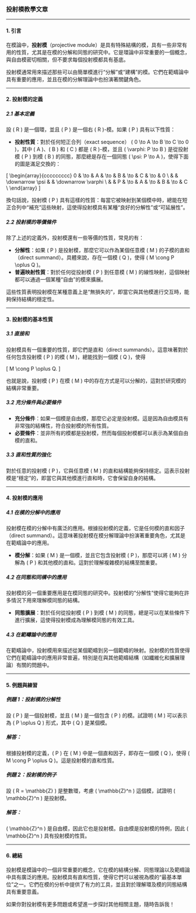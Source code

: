 ### 投射模教學文章

---

#### 1. 引言

在模論中，**投射模**（projective module）是具有特殊結構的模，具有一些非常有用的性質，尤其是在模的分解和同態的研究中。它是環論中非常重要的一個概念，與自由模密切相關，但不要求每個投射模都具有基底。

投射模通常用來描述那些可以由簡單模進行“分解”或“建構”的模。它們在範疇論中具有重要的應用，並且在模的分解理論中也扮演著關鍵角色。

---

#### 2. 投射模的定義

##### 2.1 基本定義

設 \( R \) 是一個環，並且 \( P \) 是一個右 \( R \)-模。如果 \( P \) 具有以下性質：

- **投射性質**：對於任何短正合列（exact sequence） \( 0 \to A \to B \to C \to 0 \)，其中 \( A \)、\( B \) 和 \( C \) 都是 \( R \)-模，並且 \( \varphi: P \to B \) 是從投射模 \( P \) 到模 \( B \) 的同態，那麼總是存在一個同態 \( \psi: P \to A \)，使得下面的圖是滿足交換的：

\[
\begin{array}{ccccccccc}
0 & \to & A & \to & B & \to & C & \to & 0 \\
  &     & \downarrow \psi &     & \downarrow \varphi \\
  &     & P & \to & A & \to & B & \to & C \\
\end{array}
\]

換句話說，投射模 \( P \) 具有這樣的性質：每當它被映射到某個模中時，總能在短正合列中“補充”這些映射，這使得投射模具有某種“良好的分解性”或“可延展性”。

##### 2.2 投射模的等價條件

除了上述的定義外，投射模還有一些等價的性質，常見的有：

- **分解性**：如果 \( P \) 是投射模，那麼它可以作為某個任意模 \( M \) 的子模的直和（direct summand）。具體來說，存在一個模 \( Q \)，使得 \( M \cong P \oplus Q \)。
- **普遍映射性質**：對於任何從投射模 \( P \) 到任意模 \( M \) 的線性映射，這個映射都可以通過一個某種“自由”的模來擴展。

這些性質表明投射模在某種意義上是“無損失的”，即當它與其他模進行交互時，能夠保持結構的穩定性。

---

#### 3. 投射模的基本性質

##### 3.1 直接和

投射模具有一個重要的性質，即它們是直和（direct summands）。這意味著對於任何包含投射模 \( P \) 的模 \( M \)，總能找到一個模 \( Q \)，使得

\[
M \cong P \oplus Q.
\]

也就是說，投射模 \( P \) 在模 \( M \) 中的存在方式是可以分解的，這對於研究模的結構非常重要。

##### 3.2 充分條件與必要條件

- **充分條件**：如果一個模是自由模，那麼它必定是投射模。這是因為自由模具有非常強的結構性，符合投射模的所有性質。
- **必要條件**：並非所有的模都是投射模，然而每個投射模都可以表示為某個自由模的直和。

##### 3.3 直和性質的強化

對於任意的投射模 \( P \)，它與任意模 \( M \) 的直和結構能夠保持穩定。這表示投射模是“穩定”的，即當它與其他模進行直和時，它會保留自身的結構。

---

#### 4. 投射模的應用

##### 4.1 在模的分解中的應用

投射模在模的分解中有廣泛的應用。根據投射模的定義，它是任何模的直和因子（direct summand）。這意味著投射模在模分解理論中扮演著重要角色，尤其是在範疇論中的應用。

- **模分解**：如果 \( M \) 是一個模，並且它包含投射模 \( P \)，那麼可以將 \( M \) 分解為 \( P \) 和其他模的直和。這對於理解複雜模的結構至關重要。

##### 4.2 在同態和同構中的應用

投射模的另一個重要應用是在模同態的研究中。投射模的“分解性”使得它能夠在許多情況下用來理解模同態的結構。

- **同態擴展**：對於任何從投射模 \( P \) 到模 \( M \) 的同態，總是可以在某些條件下進行擴展，這使得投射模成為理解模同態的有效工具。

##### 4.3 在範疇論中的應用

在範疇論中，投射模用來描述從某個範疇到另一個範疇的映射。投射模的性質使得它們在範疇論中的應用非常普遍，特別是在與其他範疇結構（如纖維化和擴展理論）有關的問題中。

---

#### 5. 例題與練習

##### 例題 1：投射模的分解性

設 \( P \) 是一個投射模，並且 \( M \) 是一個包含 \( P \) 的模。試證明 \( M \) 可以表示為 \( P \oplus Q \) 形式，其中 \( Q \) 是某個模。

##### 解答：
根據投射模的定義，\( P \) 在 \( M \) 中是一個直和因子，即存在一個模 \( Q \)，使得 \( M \cong P \oplus Q \)。這是投射模的直和性質。

##### 例題 2：投射模的例子

設 \( R = \mathbb{Z} \) 是整數環，考慮 \( \mathbb{Z}^n \) 這個模，試證明 \( \mathbb{Z}^n \) 是投射模。

##### 解答：
\( \mathbb{Z}^n \) 是自由模，因此它也是投射模。自由模是投射模的特例，因此 \( \mathbb{Z}^n \) 具有投射模的性質。

---

#### 6. 總結

投射模是模論中的一個非常重要的概念，它在模的結構分解、同態理論以及範疇論中具有廣泛的應用。投射模具有直和性質，使得它們可以被視為模的“最基本單位”之一。它們在模的分析中提供了有力的工具，並且對於理解環及模的同態結構具有重要意義。

如果你對投射模有更多問題或希望進一步探討其他相關主題，隨時告訴我！
